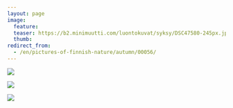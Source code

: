 ```yaml
---
layout: page
image:
  feature:
  teaser: https://b2.minimuutti.com/luontokuvat/syksy/DSC47580-245px.jpg
  thumb:
redirect_from:
  - /en/pictures-of-finnish-nature/autumn/00056/
---
```


![](https://b2.minimuutti.com/luontokuvat/syksy/DSC47562-800px.jpg)

![](https://b2.minimuutti.com/luontokuvat/syksy/DSC47570-800px.jpg)

![](https://b2.minimuutti.com/luontokuvat/syksy/DSC47580-800px.jpg)

